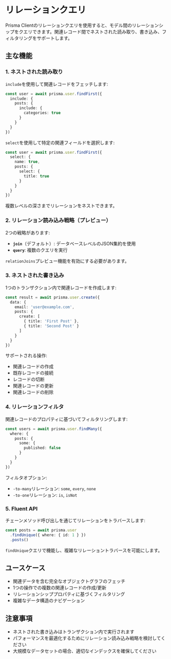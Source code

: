 # リレーションクエリ

Prisma Clientのリレーションクエリを使用すると、モデル間のリレーションシップをクエリできます。関連レコード間でネストされた読み取り、書き込み、フィルタリングをサポートします。

## 主な機能

### 1. ネストされた読み取り

`include`を使用して関連レコードをフェッチします:

```typescript
const user = await prisma.user.findFirst({
  include: {
    posts: {
      include: {
        categories: true
      }
    }
  }
})
```

`select`を使用して特定の関連フィールドを選択します:

```typescript
const user = await prisma.user.findFirst({
  select: {
    name: true,
    posts: {
      select: {
        title: true
      }
    }
  }
})
```

複数レベルの深さまでリレーションをネストできます。

### 2. リレーション読み込み戦略（プレビュー）

2つの戦略があります:
- **`join`**（デフォルト）: データベースレベルのJSON集約を使用
- **`query`**: 複数のクエリを実行

`relationJoins`プレビュー機能を有効にする必要があります。

### 3. ネストされた書き込み

1つのトランザクション内で関連レコードを作成します:

```typescript
const result = await prisma.user.create({
  data: {
    email: 'user@example.com',
    posts: {
      create: [
        { title: 'First Post' },
        { title: 'Second Post' }
      ]
    }
  }
})
```

サポートされる操作:
- 関連レコードの作成
- 既存レコードの接続
- レコードの切断
- 関連レコードの更新
- 関連レコードの削除

### 4. リレーションフィルタ

関連レコードのプロパティに基づいてフィルタリングします:

```typescript
const users = await prisma.user.findMany({
  where: {
    posts: {
      some: {
        published: false
      }
    }
  }
})
```

フィルタオプション:
- `-to-many`リレーション: `some`, `every`, `none`
- `-to-one`リレーション: `is`, `isNot`

### 5. Fluent API

チェーンメソッド呼び出しを通じてリレーションをトラバースします:

```typescript
const posts = await prisma.user
  .findUnique({ where: { id: 1 } })
  .posts()
```

`findUnique`クエリで機能し、複雑なリレーショントラバースを可能にします。

## ユースケース

- 関連データを含む完全なオブジェクトグラフのフェッチ
- 1つの操作での複数の関連レコードの作成/更新
- リレーションシッププロパティに基づくフィルタリング
- 複雑なデータ構造のナビゲーション

## 注意事項

- ネストされた書き込みはトランザクション内で実行されます
- パフォーマンスを最適化するためにリレーション読み込み戦略を検討してください
- 大規模なデータセットの場合、適切なインデックスを確保してください
